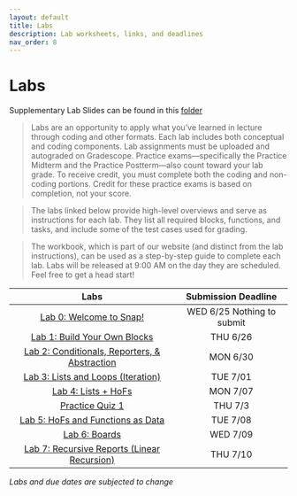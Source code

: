 ```yaml
---
layout: default
title: Labs
description: Lab worksheets, links, and deadlines
nav_order: 8
---
```

# Labs

Supplementary Lab Slides can be found in this [folder](https://drive.google.com/drive/folders/1Hoxs9rcVy3Gh4F1ze6SyTOwq2cpjJMgh?usp=drive_link)

>Labs are an opportunity to apply what you’ve learned in lecture through coding and other formats. Each lab includes both conceptual and coding components. Lab assignments must be uploaded and autograded on Gradescope. Practice exams—specifically the Practice Midterm and the Practice Postterm—also count toward your lab grade. To receive credit, you must complete both the coding and non-coding portions. Credit for these practice exams is based on completion, not your score.

>The labs linked below provide high-level overviews and serve as instructions for each lab. They list all required blocks, functions, and tasks, and include some of the test cases used for grading.

> The workbook, which is part of our website (and distinct from the lab instructions), can be used as a step-by-step guide to complete each lab. Labs will be released at 9:00 AM on the day they are scheduled. Feel free to get a head start!

<!-- /_labs/lab##.md -->

| Labs                                       | Submission Deadline       |
| :----:                                     | :----:                     |
| [Lab 0: Welcome to Snap!](/su25/labs/lab00)  | WED 6/25 Nothing to submit |
| [Lab 1: Build Your Own Blocks](/su25/labs/lab01)      | THU 6/26 |
| [Lab 2: Conditionals, Reporters, & Abstraction](/su25/labs/lab02)   | MON 6/30 |
| [Lab 3: Lists and Loops (Iteration)](/su25/labs/lab03)        | TUE 7/01 |
| [Lab 4: Lists + HoFs](/su25/labs/lab04)       |MON 7/07 |
| [Practice Quiz 1](https://docs.google.com/document/d/1pbkxn5C4YRgUeHVfiHYwXKVyTV_PwENyGVyKXkpjYx0/edit?tab=t.0#heading=h.7z7x31mvpha2) | THU 7/3 |
| [Lab 5: HoFs and Functions as Data](https://docs.google.com/document/d/1A3TMkxzEKlgz7y1sbfuaYBMfpXNtiKPArXnqdjjG0Rc/edit?tab=t.0)      | TUE 7/08 |
| [Lab 6: Boards](https://docs.google.com/document/d/1HBaIfVG-E_DqzFi1ELJRuGj-4qlG_IyPHiTEEpNVKwk/edit?tab=t.0)     | WED 7/09 |
| [Lab 7: Recursive Reports (Linear Recursion)](https://docs.google.com/document/d/1-btXeE_tvxm0Qr8nM8d49dAXjr3NYKlSnDZJ0yoa5ns/edit?tab=t.0)     | THU 7/10 |

*Labs and due dates are subjected to change*

<!-- /_labs/lab##.md 

| Lab 8: Trees & Fractals  | THU 7/10 |
| Lab 9: Algorithms  | MON 7/14 |
| Lab 10: Algorithmic Complexity  | TUE 7/15 |
| Lab 11: Data Science | WED 7/16 |
| Practice Quiz 2: without Snap | TBD |
| Practice Quiz 2: with Snap | TBD |
| Lab 12: Python Set Up | TUE 7/22 Nothing to submit|
| Lab 13: Welcome to Python! | WED 7/23 |
| Lab 14: Lists and Mutability | THU 7/24 |
| Lab 15: Data Structures | MON 7/28 |
| Lab 16: Text Processing | TUE 7/29 |
| Lab 17: Object Oriented Programming | WED 7/30 |
| Lab 18: Python Recursion | THU 7/31 |
| Practice Quiz 3  | TBD |
| Lab 19: Tree Recursion | TUE 8/5 |
| Lab 20: Concurrency | WED 8/6 |

-->


















